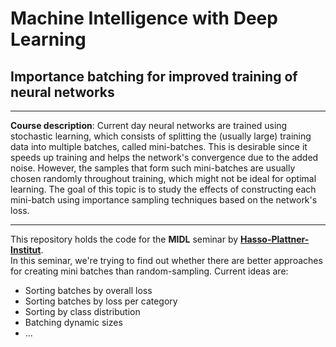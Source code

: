 # Machine Intelligence with Deep Learning
## Importance batching for improved training of neural networks
---
**Course description**: Current day neural networks are trained using stochastic learning, which consists of splitting the (usually large) training data into multiple batches, called mini-batches. This is desirable since it speeds up training and helps the network's convergence due to the added noise. However, the samples that form such mini-batches are usually chosen randomly throughout training, which might not be ideal for optimal learning. The goal of this topic is to study the effects of constructing each mini-batch using importance sampling techniques based on the network's loss.

--- 
This repository holds the code for the **MIDL** seminar by [**Hasso-Plattner-Institut**](https://hpi.de).  
In this seminar, we're trying to find out whether there are better approaches for creating mini batches than random-sampling. Current ideas are:
- Sorting batches by overall loss 
- Sorting batches by loss per category
- Sorting by class distribution
- Batching dynamic sizes
- ...